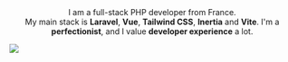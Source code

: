 <div align="center">
  I am a full-stack PHP developer from France.
  <br />
  My main stack is <b>Laravel</b>, <b>Vue</b>, <b>Tailwind CSS</b>, <b>Inertia</b> and <b>Vite</b>. I'm a <b>perfectionist</b>, and I value <b>developer experience</b> a lot.
</div>

![](https://hit.yhype.me/github/profile?user_id=16060559)
